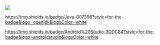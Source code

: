 [<img src="https://img.shields.io/badge/KOTLIN-#7F52FF?style=for-the-badge&logo=코틀린&logoColor=white">
](https://img.shields.io/badge/Kotlin-7F52FF?style=for-the-badge&logo=kotlin&logoColor=white)

https://img.shields.io/badge/Java-007396?style=for-the-badge&logo=openjdk&logoColor=white

https://img.shields.io/badge/Android%20Studio-3DDC84?style=for-the-badge&logo=androidstudio&logoColor=white
